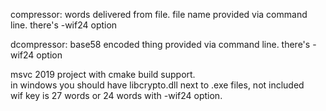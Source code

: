 
compressor: words delivered from file. file name provided via command line. there's -wif24 option   

dcompressor: base58 encoded thing provided via command line.  there's -wif24 option  

msvc 2019 project with cmake build support.  
in windows you should have libcrypto.dll next to .exe files, not included  
wif key is 27 words or 24 words with -wif24 option.